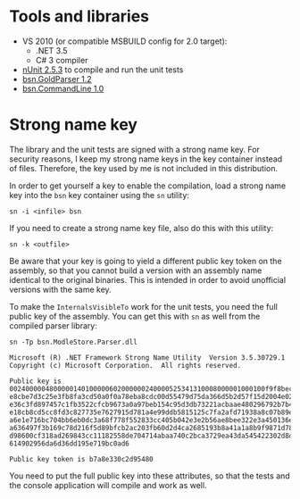 # Tools and libraries #

  * VS 2010 (or compatible MSBUILD config for 2.0 target):
    * .NET 3.5
    * C# 3 compiler
  * [nUnit 2.5.3](http://www.nunit.org/?p=download) to compile and run the unit tests
  * [bsn.GoldParser 1.2](http://code.google.com/p/bsn-goldparser)
  * [bsn.CommandLine 1.0](http://code.google.com/p/bsn-commandline)

# Strong name key #

The library and the unit tests are signed with a strong name key. For security reasons, I keep my strong name keys in the key container instead of files. Therefore, the key used by me is not included in this distribution.

In order to get yourself a key to enable the compilation, load a strong name key into the `bsn` key container using the `sn` utility:
```
sn -i <infile> bsn
```

If you need to create a strong name key file, also do this with this utility:
```
sn -k <outfile>
```

Be aware that your key is going to yield a different public key token on the assembly, so that you cannot build a version with an assembly name identical to the original binaries. This is intended in order to avoid unofficial versions with the same key.

To make the `InternalsVisibleTo` work for the unit tests, you need the full public key of the assembly. You can get this with `sn` as well from the compiled parser library:
```
sn -Tp bsn.ModleStore.Parser.dll

Microsoft (R) .NET Framework Strong Name Utility  Version 3.5.30729.1
Copyright (c) Microsoft Corporation.  All rights reserved.

Public key is
0024000004800000140100000602000000240000525341310008000001000100f9f8bece3c34a4
e8cbe7d3c25e3fb8fa3cd50a0f0a78eba8cdc00d55479d75da366d5b2d57f15d2004e02477c140
e36c3fd897457c1fb3522cfcb9673a0a97beb154c95d3db73221acbaae480296792b7b435da63c
e18cb8cd5cc8fd3c827735e7627915d781a4e99ddb5815125c7fa2afd71938a8c07b89eb50c9b7
a6e1e716bc704bb6eb0dc3a68f778f552833cc405b042e3e2b56ae8bee322e3a450136ebc15c38
a636497f3b169c78d216f5d89bfcb2ac203fb60d2d4ca2685193b8a41a1a8b9f9871d782d7a7d3
d98600cf318ad269843cc11182558de704714abaa740c2bca3729ea43da545422302d8ddd27a4b
614902956da6d36dd195e719bc0ad6

Public key token is b7a8e330c2d95480
```
You need to put the full public key into these attributes, so that the tests and the console application will compile and work as well.